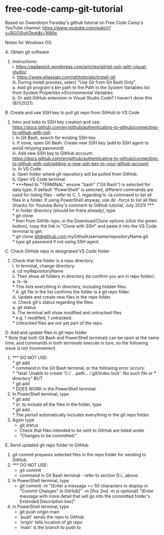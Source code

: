 # free-code-camp-git-tutorial

Based on Gwendolyn Faraday's github tutorial on Free Code Camp's YouTube channel:  https://www.youtube.com/watch?v=RGOj5yH7evk&t=1689s  

Notes for Windows OS:  

A. Obtain git software  
   1. Instructions:  
      i.  https://aadamich.wordpress.com/articles/git/git-ssh-with-visual-studio/  
     ii.  https://www.atlassian.com/git/tutorials/install-git  
    iii.  During install process, select "Use Git from Git Bash Only".  
          a.  Add git program's bin path to the Path in the System Variables list from System Properties->Environmental Variables  
          b.  Or add GitHub extension in Visual Studio Code?  I haven't done this (8/1/2021).  
    
B. Create and use SSH key to pull git repo from GitHub to VS Code  
   1. Intro and links to SSH key creation and use:  https://docs.github.com/en/github/authenticating-to-github/connecting-to-github-with-ssh  
      i. In Git Bash, search for existing SSH key  
     ii. If none, open Git Bash. Create new SSH key (add to SSH agent to avoid retyping password)  
    iii. Add new SSH key to GitHub account:  https://docs.github.com/en/github/authenticating-to-github/connecting-to-github-with-ssh/adding-a-new-ssh-key-to-your-github-account  
     iv. In VS Code:  
         a. Open folder where git repository will be pulled from GitHob.  
         b. Open VS Code terminal:  
            *  ***Next to "TERMINAL" ensure "bash" ("Git Bash") is selected for data type.  If default "PowerShell" is selected, different commands are used for listing files - refer to C. 1. regarding ls -la command to list all files in a folder.  If using PowerShell anyway, use dir -force to list all files (thanks for Youtube Bony's comment to GitHub tutorial, July 2021)  ***  
            *  In folder directory (should be there already), type  
            *  git clone  
            *  then from GitHib repo, in the Download/Clone options (click the green button), copy the link in "Clone with SSH" and paste it into the VS Code terminal to get:  
            *  git clone git@github.com:myGithubUsername/repositoryName.git  
            *  type git password if not using SSH agent.  
  
C. Check GitHub repo in designated VS Code folder  
   1. Check that the folder is a repo directory.  
       i. In terminal, change directory:  
          a.    cd myRepositoryName  
      ii. Then show all folders in directory (to confirm you are in repo folder):  
          a.  ls -la  
          * This lists everything in directory, including hidden files.  
          * A .git file in the list confirms the folder is a git repo filder.  
     iii. Update and create new files in the repe folder.  
      vi. Check git's status regarding the files:  
          a.  git status  
          b.  The terminal will show modified and untracked files  
          *   e.g. 1 modified, 1 untracked.  
          *   Untracked files are not yet part of the repo.  

D. Add and update files in git repo folder  
          *  Note that both Git Bash and PowerShell terminals can be open at the same time, and commands in both terminals execute in turn, so the following issue is not inconvenient. 
   1. *** DO NOT USE:  
          *  git add  
          *  command in the Git Bash terminal, or the following error occurs:  
          *  "fatal: Unable to create 'C:/ ...path... /.git/index.lock': No such file or *  directory" BUT  
          *  git add  
          *  DOES WORK in the PowerShell terminal.  
   2. In PowerShell terminal, type  
          *  git add <filename>  
          *  or, to include all the files in the folder, type  
          *  git add .  
          *  The period automatically includes everything in the git repo folder.  
   3. Again type  
      *  git status  
      *  Check that files intended to be sent to GitHub are listed under  
      *  "Changes to be committed:"  

E. Send updated git repo folder to GitHub  
   1. git commit prepares selected files in the repo folder for sending to GitHub.  
   2. *** DO NOT USE:  
         * git commit  
         * command in Git Bash terminal - refer to section D.i., above.  
   3. In PowerShell terminal, type  
         * git commit -m "[Enter a message <= 50 characters to display in "Commit Changes" in GitHub]" -m [this 2nd -m is optional] "[Enter message with more detail that will go into the committed folder's Extended Description box]".  
   4. In PowerShell terminal, type  
         * git push origin main  
         * 'push' sends the repo to GitHub  
         * 'origin' tells location of git repo  
         * 'main' is the branch to push to  

            
